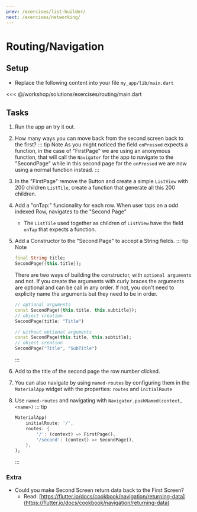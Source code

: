 ```yaml
---
prev: /exercises/list-builder/
next: /exercises/networking/
---
```


# Routing/Navigation

## Setup

- Replace the following content into your file `my_app/lib/main.dart`

<<< @/workshop/solutions/exercises/routing/main.dart

## Tasks

1. Run the app an try it out.
2. How many ways you can move back from the second screen back to the first?
    ::: tip Note
    As you might noticed the field `onPressed` expects a function, in the case of "FirstPage" we are using an anonymous function, that will call the `Navigator` for the app to navigate to the "SecondPage" while in this second page for the `onPressed` we are now using a normal function instead.
    :::
3. In the "FirstPage" remove the Button and create a simple `ListView` with 200 children `ListTile`, create a function that generate all this 200 children.
4. Add a "onTap:" funcionality for each row. When user taps on a odd indexed Row, navigates to the "Second Page"
   - The `ListTile` used together as children of `ListView` have the field `onTap` that expects a function.
5. Add a Constructor to the "Second Page" to accept a String fields.
    ::: tip Note

    ``` dart
    final String title;
    SecondPage({this.title});
    ```

    There are two ways of building the constructor, with `optional arguments` and not. If you create the arguments with curly braces the arguments are optional and can be call in any order. If not, you don't need to explicity name the arguments but they need to be in order.

    ``` dart
    // optional arguments
    const SecondPage({this.title, this.subtitle});
    // object creation
    SecondPage(title: "Title")

    // without optional arguments
    const SecondPage(this.title, this.subtitle);
    // object creation
    SecondPage("Title", "SubTitle")
    ```

    :::

6. Add to the title of the second page the row number clicked.
7. You can also navigate by using `named-routes` by configuring them in the `MaterialApp` widget with the properties: `routes` and `initialRoute`
8. Use `named-routes` and navigating with `Navigator.pushNamed(context, <name>)`
    ::: tip

    ``` dart
    MaterialApp(
        initialRoute: '/',
        routes: {
            '/': (context) => FirstPage(),
            '/second': (context) => SecondPage(),
        },
    );
    ```

    :::

### Extra

- Could you make Second Screen return data back to the First Screen?
  - Read: [https://flutter.io/docs/cookbook/navigation/returning-data](https://flutter.io/docs/cookbook/navigation/returning-data)
